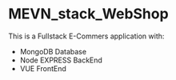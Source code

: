 ﻿# MEVN_stack_WebShop
This is a Fullstack E-Commers application with:
 - MongoDB Database
 - Node EXPRESS BackEnd
 - VUE FrontEnd
